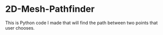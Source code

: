 # 2D-Mesh-Pathfinder
This is Python code I made that will find the path between two points that user chooses.
